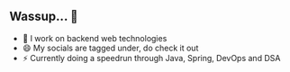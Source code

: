 ## Wassup... 👋
- 🌱 I work on backend web technologies 
- 😄 My socials are tagged under, do check it out
- ⚡ Currently doing a speedrun through Java, Spring, DevOps and DSA
    

<!--
**gsd1998/gsd1998** is a ✨ _special_ ✨ repository because its `README.md` (this file) appears on your GitHub profile.

Here are some ideas to get you started:

- 🔭 I’m currently working on ...
- 🌱 I’m currently learning ...
- 👯 I’m looking to collaborate on ...
- 🤔 I’m looking for help with ...
- 💬 Ask me about ...
- 📫 How to reach me: ...
- 😄 Pronouns: ...
- ⚡ Fun fact: ...
-->

